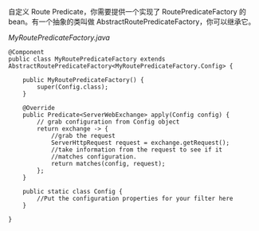 自定义 Route Predicate，你需要提供一个实现了 RoutePredicateFactory 的 bean。有一个抽象的类叫做 AbstractRoutePredicateFactory，你可以继承它。

_MyRoutePredicateFactory.java_



```plain
@Component
public class MyRoutePredicateFactory extends AbstractRoutePredicateFactory<MyRoutePredicateFactory.Config> {

    public MyRoutePredicateFactory() {
        super(Config.class);
    }

    @Override
    public Predicate<ServerWebExchange> apply(Config config) {
        // grab configuration from Config object
        return exchange -> {
            //grab the request
            ServerHttpRequest request = exchange.getRequest();
            //take information from the request to see if it
            //matches configuration.
            return matches(config, request);
        };
    }

    public static class Config {
        //Put the configuration properties for your filter here
    }

}
```



  



